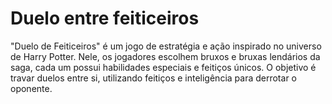 # Duelo entre feiticeiros

"Duelo de Feiticeiros" é um jogo de estratégia e ação inspirado no universo de Harry Potter. Nele, os jogadores escolhem bruxos e bruxas lendários da saga, cada um possui habilidades especiais e feitiços únicos. O objetivo é travar duelos entre si, utilizando feitiços e inteligência para derrotar o oponente.
